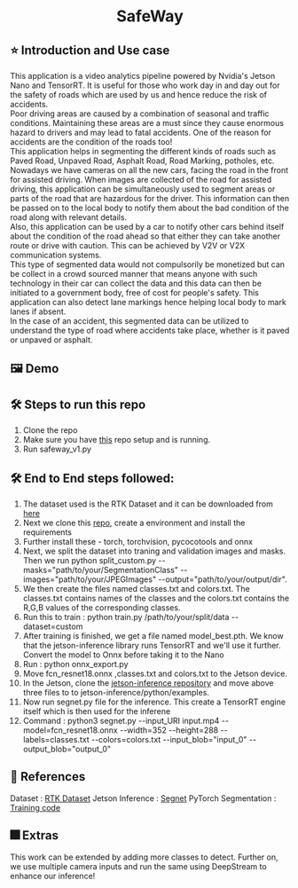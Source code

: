 <h1 align="center">SafeWay</h1>

## :star: Introduction and Use case
This application is a video analytics pipeline powered by Nvidia's Jetson Nano and TensorRT. It is useful for those who work day in and day out for the safety of roads which are used by us and hence reduce the risk of accidents.<br> 
Poor driving areas are caused by a combination of seasonal and traffic conditions. Maintaining these areas are a must since they cause enormous hazard to drivers and may lead to fatal accidents. One of the reason for accidents are the condition of the roads too! <br>
This application helps in segmenting the different kinds of roads such as Paved Road, Unpaved Road, Asphalt Road, Road Marking, potholes, etc. Nowadays we have cameras on all the new cars, facing the road in the front for assisted driving. When images are collected of the road for assisted driving, this application can be simultaneously used to segment areas or parts of the road that are hazardous for the driver. This information can then be passed on to the local body to notify them about the bad condition of the road along with relevant details.<br>
Also, this application can be used by a car to notify other cars behind itself about the condition of the road ahead so that either they can take another route or drive with caution. This can be achieved by V2V or V2X communication systems.<br>
This type of segmented data would not compulsorily be monetized but can be collect in a crowd sourced manner that means anyone with such technology in their car can collect the data and this data can then be initiated to a government body, free of cost for people's safety.
This application can also detect lane markings hence helping local body to mark lanes if absent.<br>
In the case of an accident, this segmented data can be utilized to understand the type of road where accidents take place, whether is it paved or unpaved or asphalt.

## :framed_picture: Demo

## :hammer_and_wrench: Steps to run this repo

<ol>
    <li>Clone the repo</li>
    <li>Make sure you have <a href="https://github.com/dusty-nv/jetson-inference">this</a> repo setup and is running.</li>
    <li>Run safeway_v1.py</li>
</ol>

## :hammer_and_wrench: End to End steps followed:

<ol>
    <li>The dataset used is the RTK Dataset and it can be downloaded from <a href="https://lapix.ufsc.br/pesquisas/projeto-veiculo-autonomo/datasets/?lang=en">here</a> </li>
    <li>Next we clone this <a href="https://github.com/Onixaz/pytorch-segmentation">repo</a>, create a environment and install the requirements</li>
    <li>Further install these - torch, torchvision, pycocotools and onnx</li>
    <li>Next, we split the dataset into traning and validation images and masks. Then we run python split_custom.py --masks="path/to/your/SegmentationClass" --images="path/to/your/JPEGImages" --output="path/to/your/output/dir".</li>
    <li>We then create the files named classes.txt and colors.txt. The classes.txt contains names of the classes and the colors.txt contains the R,G,B values of the corresponding classes.</li>
    <li>Run this to train : python train.py /path/to/your/split/data --dataset=custom</li>
    <li>After training is finished, we get a file named model_best.pth. We know that the jetson-inference library runs TensorRT and we'll use it further. Convert the model to Onnx before taking it to the Nano</li>
    <li>Run : python onnx_export.py</li>
    <li>Move fcn_resnet18.onnx ,classes.txt and colors.txt to the Jetson device.</li>
    <li>In the Jetson, clone the <a href="https://github.com/dusty-nv/jetson-inference">jetson-inference repository</a> and move above three files to to jetson-inference/python/examples.</li>
    <li>Now run segnet.py file for the inference. This create a TensorRT engine itself which is then used for the inferene</li>
    <li>Command : python3 segnet.py --input_URI input.mp4 --model=fcn_resnet18.onnx --width=352 --height=288 --labels=classes.txt --colors=colors.txt --input_blob="input_0" --output_blob="output_0"</li>
</ol>

## :dizzy: References

Dataset : [RTK Dataset](https://lapix.ufsc.br/pesquisas/projeto-veiculo-autonomo/datasets/?lang=en)
Jetson Inference : [Segnet](https://github.com/dusty-nv/jetson-inference/tree/master/examples/segnet)
PyTorch Segmentation : [Training code](https://github.com/Onixaz/pytorch-segmentation)

## :fireworks: Extras

This work can be extended by adding more classes to detect. Further on, we use multiple camera inputs and run the same using DeepStream to enhance our inference!
